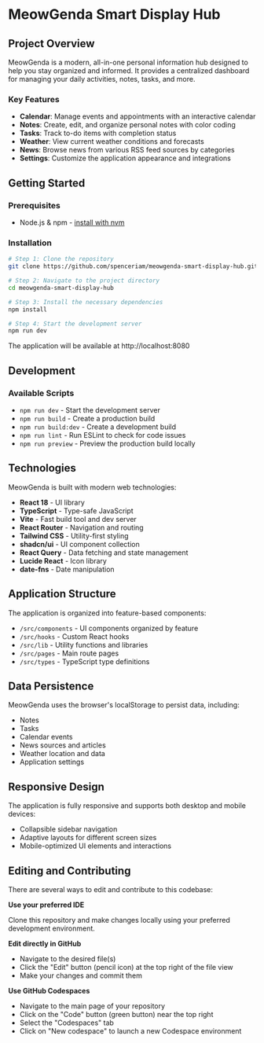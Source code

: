 # MeowGenda Smart Display Hub

## Project Overview

MeowGenda is a modern, all-in-one personal information hub designed to help you stay organized and informed. It provides a centralized dashboard for managing your daily activities, notes, tasks, and more.

### Key Features

- **Calendar**: Manage events and appointments with an interactive calendar
- **Notes**: Create, edit, and organize personal notes with color coding
- **Tasks**: Track to-do items with completion status
- **Weather**: View current weather conditions and forecasts
- **News**: Browse news from various RSS feed sources by categories
- **Settings**: Customize the application appearance and integrations

## Getting Started

### Prerequisites

- Node.js & npm - [install with nvm](https://github.com/nvm-sh/nvm#installing-and-updating)

### Installation

```sh
# Step 1: Clone the repository
git clone https://github.com/spenceriam/meowgenda-smart-display-hub.git

# Step 2: Navigate to the project directory
cd meowgenda-smart-display-hub

# Step 3: Install the necessary dependencies
npm install

# Step 4: Start the development server
npm run dev
```

The application will be available at http://localhost:8080

## Development

### Available Scripts

- `npm run dev` - Start the development server
- `npm run build` - Create a production build
- `npm run build:dev` - Create a development build
- `npm run lint` - Run ESLint to check for code issues
- `npm run preview` - Preview the production build locally

## Technologies

MeowGenda is built with modern web technologies:

- **React 18** - UI library
- **TypeScript** - Type-safe JavaScript
- **Vite** - Fast build tool and dev server
- **React Router** - Navigation and routing
- **Tailwind CSS** - Utility-first styling
- **shadcn/ui** - UI component collection
- **React Query** - Data fetching and state management
- **Lucide React** - Icon library
- **date-fns** - Date manipulation

## Application Structure

The application is organized into feature-based components:

- `/src/components` - UI components organized by feature
- `/src/hooks` - Custom React hooks
- `/src/lib` - Utility functions and libraries
- `/src/pages` - Main route pages
- `/src/types` - TypeScript type definitions

## Data Persistence

MeowGenda uses the browser's localStorage to persist data, including:

- Notes
- Tasks
- Calendar events
- News sources and articles
- Weather location and data
- Application settings

## Responsive Design

The application is fully responsive and supports both desktop and mobile devices:

- Collapsible sidebar navigation
- Adaptive layouts for different screen sizes
- Mobile-optimized UI elements and interactions

## Editing and Contributing

There are several ways to edit and contribute to this codebase:

**Use your preferred IDE**

Clone this repository and make changes locally using your preferred development environment.

**Edit directly in GitHub**

- Navigate to the desired file(s)
- Click the "Edit" button (pencil icon) at the top right of the file view
- Make your changes and commit them

**Use GitHub Codespaces**

- Navigate to the main page of your repository
- Click on the "Code" button (green button) near the top right
- Select the "Codespaces" tab
- Click on "New codespace" to launch a new Codespace environment
